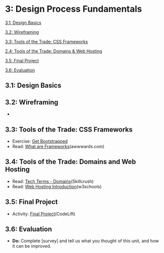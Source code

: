 3: Design Process Fundamentals
=========================

[3.1: Design Basics](#31-design-basics)

[3.2: Wireframing](#32-wireframing)

[3.3: Tools of the Trade: CSS Frameworks](#33-tools-of-the-trade-css-frameworks)

[2.4: Tools of the Trade: Domains & Web Hosting](#34-tools-of-the-trade-domains-and-web-hosting)

[3.5: Final Project](#35-final-project)

[3.6: Evaluation](#36-evaluation)

<a id="31-design-basics">3.1: Design Basics</a>
---------------------



<a id="32-wireframing">3.2: Wireframing</a>
-----------------------

+ 

<a id="33-tools-of-the-trade-css-frameworks">3.3: Tools of the Trade: CSS Frameworks</a>
-----------------------------
+ Exercise: [Get Bootstrapped](https://docs.google.com/document/d/1JOl5TqiWAjfnRK_pyPBlhwFH3WVdKrsXjVzYrqYS_cM/edit?usp=sharing)
+ Read: [What are Frameworks](http://www.awwwards.com/what-are-frameworks-22-best-responsive-css-frameworks-for-web-design.html)(awwwards.com)


<a id="34-tools-of-the-trade-domains-and-web-hosting">3.4: Tools of the Trade: Domains and Web Hosting</a>
-----------------------------

+ Read: [Tech Terms - Domains](http://skillcrush.com/2012/05/14/domain/)(Skillcrush)
+ Read: [Web Hosting Introduction](http://skillcrush.com/2012/05/14/domain/)(w3schools)

<a id="35-final-project">3.5: Final Project</a>
-----------------------------

+ Activity: [Final Project](https://docs.google.com/document/d/1wn6twYeKJbfgeWd3y9MNyHgjXDo7KQv0cpIDdS03j1w/edit?usp=sharing)(CodeLift)


<a id="36-evaluation">3.6: Evaluation</a>
---------------------------------------

+ **Do:** Complete [survey] and tell us what you thought of this unit, and how it can be improved.
